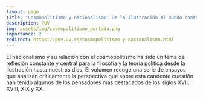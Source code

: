 ```yaml
---
layout: page
title: "Cosmopolitismo y nacionalismo: De la Ilustración al mundo contemporáneo (ed.)"
description: PUV
img: assets/img/cosmopolitismo_portada.png
importance: 2
redirect: https://puv.uv.es/cosmopolitismo-y-nacionalismo.html
---
```


El nacionalismo y su relación con el cosmopolitismo ha sido un tema de reflexión constante y central para la filosofía y la teoría política desde la ilustración hasta nuestros días. El volumen recoge una serie de ensayos que analizan críticamente la perspectiva que sobre esta candente cuestión han tenido algunos de los pensadores más destacados de los siglos XVII, XVIII, XIX y XX.